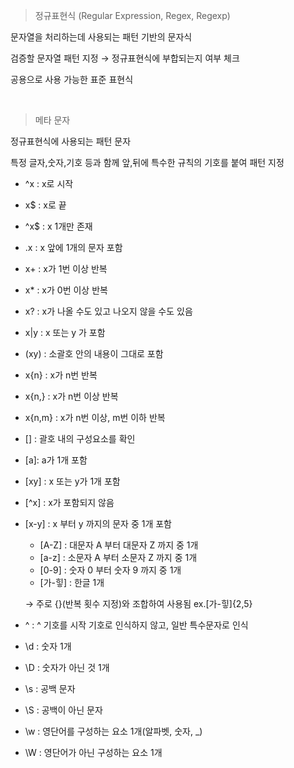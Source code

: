 > 정규표현식 (Regular Expression, Regex, Regexp)

문자열을 처리하는데 사용되는 패턴 기반의 문자식

검증할 문자열 패턴 지정 → 정규표현식에 부합되는지 여부 체크

공용으로 사용 가능한 표준 표현식

<br>

> 메타 문자 

정규표현식에 사용되는 패턴 문자

특정 글자,숫자,기호 등과 함께 앞,뒤에 특수한 규칙의 기호를 붙여 패턴 지정

- ^x : x로 시작

- x$ : x로 끝

- ^x$ : x 1개만 존재

- .x : x 앞에 1개의 문자 포함

- x+ : x가 1번 이상 반복

- x* : x가 0번 이상 반복

- x? : x가 나올 수도 있고 나오지 않을 수도 있음

- x|y : x 또는 y 가 포함

- (xy) : 소괄호 안의 내용이 그대로 포함

- x{n} : x가 n번 반복

- x{n,} : x가 n번 이상 반복

- x{n,m} : x가 n번 이상, m번 이하 반복

- [] : 괄호 내의 구성요소를 확인

- [a]: a가 1개 포함

- [xy] : x 또는 y가 1개 포함

- [^x] : x가 포함되지 않음

- [x-y] : x 부터 y 까지의 문자 중 1개 포함

  - [A-Z] : 대문자 A 부터 대문자 Z 까지 중 1개
  - [a-z] : 소문자 A 부터 소문자 Z 까지 중 1개
  - [0-9] : 숫자 0 부터 숫자 9 까지 중 1개
  - [가-힣] : 한글 1개

  → 주로 {}(반복 횟수 지정)와 조합하여 사용됨 ex.[가-힣]{2,5}

- \^ : ^ 기호를 시작 기호로 인식하지 않고, 일반 특수문자로 인식

- \d : 숫자 1개

- \D : 숫자가 아닌 것 1개

- \s : 공백 문자

- \S : 공백이 아닌 문자

- \w : 영단어를 구성하는 요소 1개(알파벳, 숫자, _)

- \W : 영단어가 아닌 구성하는 요소 1개

<br>

